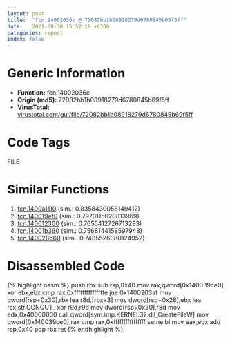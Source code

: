 ```yaml
---
layout: post
title:  "fcn.14002036c @ 72082bb1b08918279d6780845b69f5ff"
date:   2021-08-30 15:52:19 +0300
categories: report
index: false
---
```


# Generic Information
- **Function:** fcn.14002036c
- **Origin (md5):** 72082bb1b08918279d6780845b69f5ff
- **VirusTotal:** [virustotal.com/gui/file/72082bb1b08918279d6780845b69f5ff][virustotal_ref]

# Code Tags
<span class="tag" id="FILE">FILE</span>


# Similar Functions

1. [fcn.1400a1110][similar_1_ref] (sim.: 0.8358430058149412)
2. [fcn.140019ef0][similar_2_ref] (sim.: 0.7970115020813969)
3. [fcn.140012300][similar_3_ref] (sim.: 0.7655412726713293)
4. [fcn.14001b360][similar_4_ref] (sim.: 0.7568144158597948)
5. [fcn.140028b60][similar_5_ref] (sim.: 0.7485526380124952)


# Disassembled Code

{% highlight nasm %}
push rbx
sub rsp,0x40
mov rax,qword[0x140039ce0]
xor ebx,ebx
cmp rax,0xfffffffffffffffe
jne 0x1400203af
mov qword[rsp+0x30],rbx
lea r8d,[rbx+3]
mov dword[rsp+0x28],ebx
lea rcx,str.CONOUT_
xor r9d,r9d
mov dword[rsp+0x20],r8d
mov edx,0x40000000
call qword[sym.imp.KERNEL32.dll_CreateFileW]
mov qword[0x140039ce0],rax
cmp rax,0xffffffffffffffff
setne bl
mov eax,ebx
add rsp,0x40
pop rbx
ret 
{% endhighlight %}


[similar_1_ref]: /report/fcn.1400a1110@a5e8b4820319974b4ce1027132e98e27
[similar_2_ref]: /report/fcn.140019ef0@a5e8b4820319974b4ce1027132e98e27
[similar_3_ref]: /report/fcn.140012300@3bee9e0608c478ffce0d10559aae732b
[similar_4_ref]: /report/fcn.14001b360@a5e8b4820319974b4ce1027132e98e27
[similar_5_ref]: /report/fcn.140028b60@c5b958b285b208bffd52d8455e15d93a
[virustotal_ref]: https://www.virustotal.com/gui/file/72082bb1b08918279d6780845b69f5ff